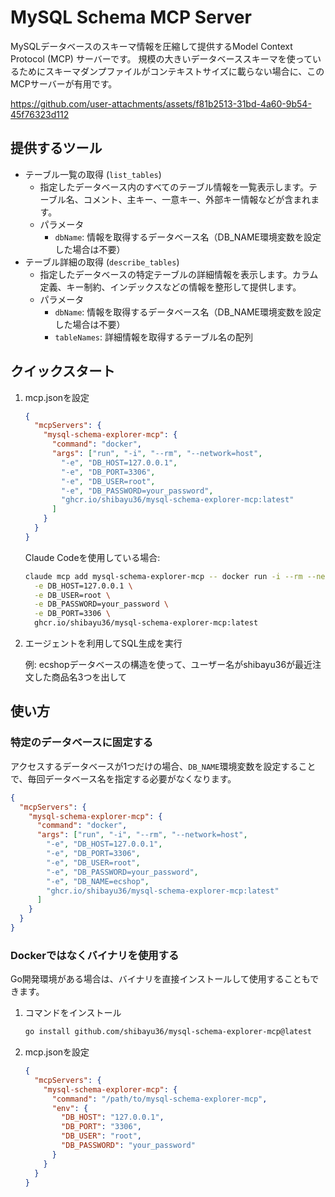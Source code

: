 # MySQL Schema MCP Server

MySQLデータベースのスキーマ情報を圧縮して提供するModel Context Protocol (MCP) サーバーです。
規模の大きいデータベーススキーマを使っているためにスキーマダンプファイルがコンテキストサイズに載らない場合に、このMCPサーバーが有用です。

https://github.com/user-attachments/assets/f81b2513-31bd-4a60-9b54-45f76323d112

## 提供するツール

- テーブル一覧の取得 (`list_tables`)
  - 指定したデータベース内のすべてのテーブル情報を一覧表示します。テーブル名、コメント、主キー、一意キー、外部キー情報などが含まれます。
  - パラメータ
    - `dbName`: 情報を取得するデータベース名（DB_NAME環境変数を設定した場合は不要）
- テーブル詳細の取得 (`describe_tables`)
  - 指定したデータベースの特定テーブルの詳細情報を表示します。カラム定義、キー制約、インデックスなどの情報を整形して提供します。
  - パラメータ
    - `dbName`: 情報を取得するデータベース名（DB_NAME環境変数を設定した場合は不要）
    - `tableNames`: 詳細情報を取得するテーブル名の配列

## クイックスタート

1. mcp.jsonを設定

    ```json
    {
      "mcpServers": {
        "mysql-schema-explorer-mcp": {
          "command": "docker",
          "args": ["run", "-i", "--rm", "--network=host",
            "-e", "DB_HOST=127.0.0.1",
            "-e", "DB_PORT=3306",
            "-e", "DB_USER=root",
            "-e", "DB_PASSWORD=your_password",
            "ghcr.io/shibayu36/mysql-schema-explorer-mcp:latest"
          ]
        }
      }
    }
    ```

    Claude Codeを使用している場合:

    ```bash
    claude mcp add mysql-schema-explorer-mcp -- docker run -i --rm --network=host \
      -e DB_HOST=127.0.0.1 \
      -e DB_USER=root \
      -e DB_PASSWORD=your_password \
      -e DB_PORT=3306 \
      ghcr.io/shibayu36/mysql-schema-explorer-mcp:latest
    ```

2. エージェントを利用してSQL生成を実行

    例: ecshopデータベースの構造を使って、ユーザー名がshibayu36が最近注文した商品名3つを出して

## 使い方

### 特定のデータベースに固定する

アクセスするデータベースが1つだけの場合、`DB_NAME`環境変数を設定することで、毎回データベース名を指定する必要がなくなります。

```json
{
  "mcpServers": {
    "mysql-schema-explorer-mcp": {
      "command": "docker",
      "args": ["run", "-i", "--rm", "--network=host",
        "-e", "DB_HOST=127.0.0.1",
        "-e", "DB_PORT=3306",
        "-e", "DB_USER=root",
        "-e", "DB_PASSWORD=your_password",
        "-e", "DB_NAME=ecshop",
        "ghcr.io/shibayu36/mysql-schema-explorer-mcp:latest"
      ]
    }
  }
}
```

### Dockerではなくバイナリを使用する

Go開発環境がある場合は、バイナリを直接インストールして使用することもできます。

1. コマンドをインストール

    ```bash
    go install github.com/shibayu36/mysql-schema-explorer-mcp@latest
    ```

2. mcp.jsonを設定

    ```json
    {
      "mcpServers": {
        "mysql-schema-explorer-mcp": {
          "command": "/path/to/mysql-schema-explorer-mcp",
          "env": {
            "DB_HOST": "127.0.0.1",
            "DB_PORT": "3306",
            "DB_USER": "root",
            "DB_PASSWORD": "your_password"
          }
        }
      }
    }
    ```
